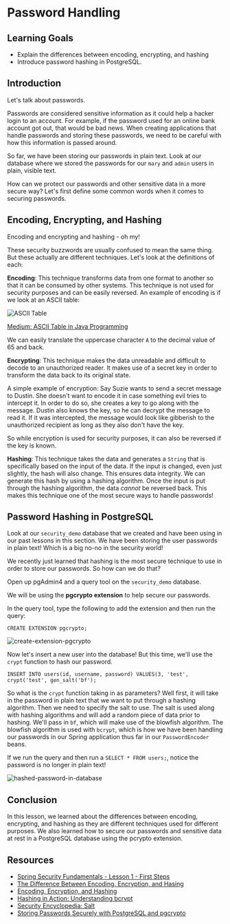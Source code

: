 # Password Handling

## Learning Goals

- Explain the differences between encoding, encrypting, and hashing
- Introduce password hashing in PostgreSQL.

## Introduction

Let's talk about passwords.

Passwords are considered sensitive information as it could help a hacker login
to an account. For example, if the password used for an online bank account got
out, that would be bad news. When creating applications that handle passwords
and storing these passwords, we need to be careful with how this information is
passed around.

So far, we have been storing our passwords in plain text. Look at our database
where we stored the passwords for our `mary` and `admin` users in plain, visible
text.

How can we protect our passwords and other sensitive data in a more secure way?
Let's first define some common words when it comes to securing passwords.

## Encoding, Encrypting, and Hashing

Encoding and encrypting and hashing - oh my!

These security buzzwords are usually confused to mean the same thing. But these
actually are different techniques. Let's look at the definitions of each:

**Encoding**: This technique transforms data from one format to another so that
it can be consumed by other systems. This technique is not used for security
purposes and can be easily reversed. An example of encoding is if we look at an
ASCII table:

![ASCII Table](https://curriculum-content.s3.amazonaws.com/java-mod-2/chars-and-strings/ASCII-Table.png)

[Medium: ASCII Table in Java Programming](https://medium.com/@aidafarihabaharunsuratman/did-someone-actually-use-ascii-table-in-java-programming-9710a65c6ed9)

We can easily translate the uppercase character `A` to the decimal value of 65
and back.

**Encrypting**: This technique makes the data unreadable and difficult to decode
to an unauthorized reader. It makes use of a secret key in order to transform
the data back to its original state.

A simple example of encryption: Say Suzie wants to send a secret message to
Dustin. She doesn't want to encode it in case something evil tries to intercept
it. In order to do so, she creates a key to go along with the message. Dustin
also knows the key, so he can decrypt the message to read it. If it was
intercepted, the message would look like gibberish to the unauthorized
recipient as long as they also don't have the key.

So while encryption is used for security purposes, it can also be reversed if
the key is known.

**Hashing**: This technique takes the data and generates a `String` that is
specifically based on the input of the data. If the input is changed, even just
slightly, the hash will also change. This ensures data integrity. We can
generate this hash by using a hashing algorithm. Once the input is put through
the hashing algorithm, the data _cannot_ be reversed back. This makes this
technique one of the most secure ways to handle passwords!

## Password Hashing in PostgreSQL

Look at our `security_demo` database that we created and have been using in our
past lessons in this section. We have been storing the user passwords in plain
text! Which is a big no-no in the security world!

We recently just learned that hashing is the most secure technique to use in
order to store our passwords. So how can we do that?

Open up pgAdmin4 and a query tool on the `security_demo` database.

We will be using the **pgcrypto extension** to help secure our passwords.

In the query tool, type the following to add the extension and then run the
query:

```postgresql
CREATE EXTENSION pgcrypto;
```

![create-extension-pgcrypto](https://curriculum-content.s3.amazonaws.com/spring-mod-2/security/create-extension-pgcrypto.png)

Now let's insert a new user into the database! But this time, we'll use the
`crypt` function to hash our password.

```postgresql
INSERT INTO users(id, username, password) VALUES(3, 'test', crypt('test', gen_salt('bf');
```

So what is the `crypt` function taking in as parameters? Well first, it will
take in the password in plain text that we want to put through a hashing 
algorithm. Then we need to specify the salt to use. The salt is used along with
hashing algorithms and will add a random piece of data prior to hashing. We'll
pass in `bf`, which will make use of the blowfish algorithm. The blowfish
algorithm is used with `bcrypt`, which is how we have been handling our
passwords in our Spring application thus far in our `PasswordEncoder` beans.

If we run the query and then run a `SELECT * FROM users;`, notice the password
is no longer in plain text!

![hashed-password-in-database](https://curriculum-content.s3.amazonaws.com/spring-mod-2/security/hashed-password-in-database.png)

## Conclusion

In this lesson, we learned about the differences between encoding, encrypting,
and hashing as they are different techniques used for different purposes. We
also learned how to secure our passwords and sensitive data at rest in a
PostgreSQL database using the pcrypto extension.

## Resources

- [Spring Security Fundamentals - Lesson 1 - First Steps](https://youtu.be/nSu9ElsnNtY?t=2281)
- [The Difference Between Encoding, Encryption, and Hasing](https://medium.com/swlh/the-difference-between-encoding-encryption-and-hashing-878c606a7aff)
- [Encoding, Encryption, and Hashing](https://auth0.com/blog/encoding-encryption-hashing/)
- [Hashing in Action: Understanding bcrypt](https://auth0.com/blog/hashing-in-action-understanding-bcrypt/)
- [Security Encyclopedia: Salt](https://www.hypr.com/security-encyclopedia/salt#:~:text=A%20salt%20is%20a%20piece,passwords%20before%20they%20are%20stored.)
- [Storing Passwords Securely with PostgreSQL and pgcrypto](https://x-team.com/blog/storing-secure-passwords-with-postgresql/)
